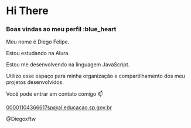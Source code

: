 # Hi There
### Boas vindas ao meu perfil :blue_heart
Meu nome é Diego Felipe.

Estou estudando na Alura.

Estou me desenvolvendo na linguagem JavaScript.

Utilizo esse espaço para minha organização e compartilhamento dos meu projetos desenvolvidos.

Você pode entrar em contato comigo 📫

00001104366617sp@al.educacao.sp.gov.br

@Diegoxftw
